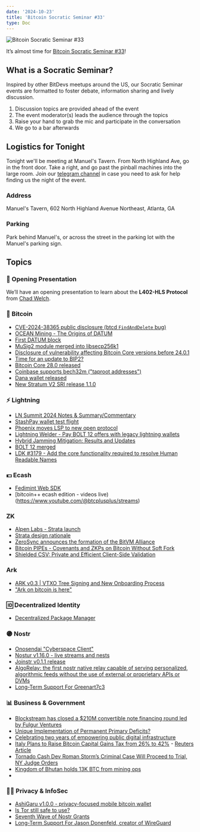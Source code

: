 ```yaml
---
date: '2024-10-23'
title: 'Bitcoin Socratic Seminar #33'
type: Doc
---
```


![Bitcoin Socratic Seminar #33](/bitcoin-socratic-seminar-33.jpg)

It’s almost time for <a href="https://www.meetup.com/atlantabitdevs/events/302065904/">Bitcoin Socratic Seminar #33</a>!

## What is a Socratic Seminar?

Inspired by other BitDevs meetups around the US, our Socratic Seminar events are formatted to foster debate, information sharing and lively discussion.

1. Discussion topics are provided ahead of the event
2. The event moderator(s) leads the audience through the topics
3. Raise your hand to grab the mic and participate in the conversation
4. We go to a bar afterwards

## Logistics for Tonight

Tonight we'll be meeting at Manuel's Tavern. From North Highland Ave, go in the front door. Take a right, and go past the pinball machines into the large room. Join our <a href="https://atlantabitdevs.org/telegram/" target="_blank">telegram channel</a> in case you need to ask for help finding us the night of the event.

### Address

Manuel's Tavern, 602 North Highland Avenue Northeast, Atlanta, GA

### Parking

Park behind Manuel's, or across the street in the parking lot with the Manuel's parking sign.

## Topics

### 🤙 Opening Presentation

We’ll have an opening presentation to learn about the **L402-HLS Protocol** from [Chad Welch](https://x.com/chdwlch).

### 🧡 Bitcoin

- [CVE-2024-38365 public disclosure (btcd `FindAndDelete` bug)](https://delvingbitcoin.org/t/cve-2024-38365-public-disclosure-btcd-findanddelete-bug/1184)
- [OCEAN Mining - The Origins of DATUM](https://ocean.xyz/docs/datum)
- [First DATUM block](https://x.com/leo_haf/status/1840741712206926201?s=19)
- [MuSig2 module merged into libsecp256k1](https://x.com/n1ckler/status/1843311745860849940)
- [Disclosure of vulnerability affecting Bitcoin Core versions before 24.0.1](https://mailing-list.bitcoindevs.xyz/bitcoindev/WhFGS_EOQtdGWTKD1oqSujp1GW-v_ZUJemlNePPGaGBgzpmu6ThpqLwJpUVei85OiMu_xxjEzt_SeOWY7547C72BVISLENOd_qrdCwPajgk=@protonmail.com/)
- [Time for an update to BIP2?](https://mailing-list.bitcoindevs.xyz/bitcoindev/82a37738-a17b-4a8c-9651-9e241118a363@murch.one/)
- [Bitcoin Core 28.0 released](https://github.com/bitcoin/bitcoin/blob/5de225f5c145368f70cb5f870933bcf9df6b92c8/doc/release-notes.md)
- [Coinbase supports bech32m ("taproot addresses")](https://x.com/CoinbaseAssets/status/1843712761391399318)
- [Dana wallet released](https://github.com/cygnet3/danawallet)
- [New Stratum V2 SRI release 1.1.0](https://xcancel.com/StratumV2/status/1846577802197311512)

### ⚡️ Lightning

- [LN Summit 2024 Notes & Summary/Commentary](https://delvingbitcoin.org/t/ln-summit-2024-notes-summary-commentary/1198)
- [StashPay wallet test flight](https://blog.onionmill.com/p/welcome-to-the-stashpay-testflight)
- [Phoenix moves LSP to new open protocol](https://x.com/PhoenixWallet/status/1844377194489053555)
- [Lightning Welder - Pay BOLT 12 offers with legacy lightning wallets](https://github.com/alexlwn123/Lightning-Welder)
- [Hybrid Jamming Mitigation: Results and Updates](https://delvingbitcoin.org/t/hybrid-jamming-mitigation-results-and-updates/1147/1)
- [BOLT 12 merged](https://x.com/niftynei/status/1838568847701360861)
- [LDK #3179 - Add the core functionality required to resolve Human Readable Names](https://github.com/lightningdevkit/rust-lightning/pull/3179)

### 💵 Ecash

- [Fedimint Web SDK](https://web.fedimint.org/)
- [bitcoin++ ecash edition - videos live)(https://www.youtube.com/@btcplusplus/streams)

### ZK

- [Alpen Labs - Strata launch](https://x.com/Strata_BTC/status/1841140951315857437)
- [Strata design rationale](https://docs.stratabtc.org/technical/design-rationale/)
- [ZeroSync announces the formation of the BitVM Alliance](https://x.com/ZeroSync_/status/1848731786748301524)
- [Bitcoin PIPEs - Covenants and ZKPs on Bitcoin Without Soft Fork](https://www.allocin.it/uploads/placeholder-bitcoin.pdf)
- [Shielded CSV: Private and Efficient Client-Side Validation](https://mailing-list.bitcoindevs.xyz/bitcoindev/b0afc5f2-4dcc-469d-b952-03eeac6e7d1b@gmail.com/#r)

### Ark

- [ARK v0.3 | VTXO Tree Signing and New Onboarding Process](https://arkdev.info/blog/ark-release-v0.3/)
- ["Ark on bitcoin is here"](https://blog.second.tech/ark-on-bitcoin-is-here/)

### 🆔 Decentralized Identity

- [Decentralized Package Manager](https://drpm.tools/)

### 🟣 Nostr

- [Onosendai "Cyberspace Client"](https://njump.me/nevent1qqstpd05488mg8cpdgs6w0pezsdmlx6xyx79dr9yaaw2h870qdcwv4sppemhxue69uhkummn9ekx7mp0qgsw3mfhnrr0l6ll5zzsrtpeufckv2lazc8k3ru5c3wkjtv8vlwngksrqsqqqqqpn9j4v5)
- [Nostur v1.16.0 - live streams and nests](https://njump.me/nevent1qqs2lp33runu4lakajj6v05wqflnf543ckufrkv5vat7f4pz8l0ulnqpzdmhxue69uhhwmm59e6hg7r09ehkuef0qgsfhc97plq8j4yzxv33v98yu8hunu5tpkeesqg7lmk0qhl9wrja6vcrqsqqqqqpaddeqa)
- [Joinstr v0.1.1 release](https://njump.me/nevent1qqsqqqz3szluv9pzv29hqhjruxqvjcawrxnj0wfmpr7akhm2y9qtegqpzemhxue69uhhyetvv9ujumn0wd68ytnzv9hxgq3qv6qjdzkwgaydgxjvlnq7vsqxlwf4h0p4j7pt8ktprajd28r82tvskgh05w)
- [AlgoRelay: the first nostr native relay capable of serving personalized, algorithmic feeds without the use of external or proprietary APIs or DVMs](https://njump.me/nevent1qqsz5gdtpk3t07wjtu935u3syzpk6qgvsh6aaw6qghskw9arehj75lgpz9mhxue69uhkummnw3ezuamfdejj7q3qutx00neqgqln72j22kej3ux7803c2k986henvvha4thuwfkper4sxpqqqqqqz4sywtg)
- [Long-Term Support For Greenart7c3](https://opensats.org/blog/greenart7c3-receives-lts-grant)

### 📊 Business & Government

- [Blockstream has closed a $210M convertible note financing round led by Fulgur Ventures](https://primal.net/e/note13fz3zghacjpja222prsuhgyyzuealpf8e8wftgh5hj8a7r2dy56sj8dsl0)
- [Unique Implementation of Permanent Primary Deficits?](https://www.minneapolisfed.org/research/working-papers/unique-implementation-of-permanent-primary-deficits)
- [Celebrating two years of empowering public digital infrastructure](https://www.sovereigntechfund.de/news/celebrating-two-years-of-empowering-public-digital-infrastructure)
- [Italy Plans to Raise Bitcoin Capital Gains Tax from 26% to 42%](https://archive.ph/4Iqgb) - [Reuters Article](https://www.reuters.com/markets/europe/italy-stiffens-terms-digital-services-tax-2025-budget-2024-10-16/#:~:text=Italy%20will%20also%20raise%20a,from%2026%25%2C%20Leo%20added)
- [Tornado Cash Dev Roman Storm’s Criminal Case Will Proceed to Trial, NY Judge Orders](https://www.coindesk.com/policy/2024/09/26/tornado-cash-dev-roman-storms-criminal-case-will-proceed-to-trial-ny-judge-orders/)
- [Kingdom of Bhutan holds 13K BTC from mining ops](https://xcancel.com/ArkhamIntel/status/1835712533854118072)
- 

### 🕵️‍♂️ Privacy & InfoSec

- [AshiGaru v1.0.0 - privacy-focused mobile bitcoin wallet](https://ashigaru.rs/news/release-wallet-v1-0-0/)
- [Is Tor still safe to use?](https://blog.torproject.org/tor-is-still-safe/)
- [Seventh Wave of Nostr Grants](https://opensats.org/blog/7th-wave-of-nostr-grants)
- [Long-Term Support For Jason Donenfeld, creator of WireGuard](https://opensats.org/blog/jason-donenfeld-lts-grant)

